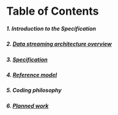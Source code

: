 # Table of Contents

##### 1. Introduction to the Specification
##### 2. [Data streaming architecture overview](Overview.md)
##### 3. [Specification](Specification.md)
##### 4. [Reference model](ReferenceModel.md)
##### 5. Coding philosophy
##### 6. [Planned work](PlannedWork.md)
